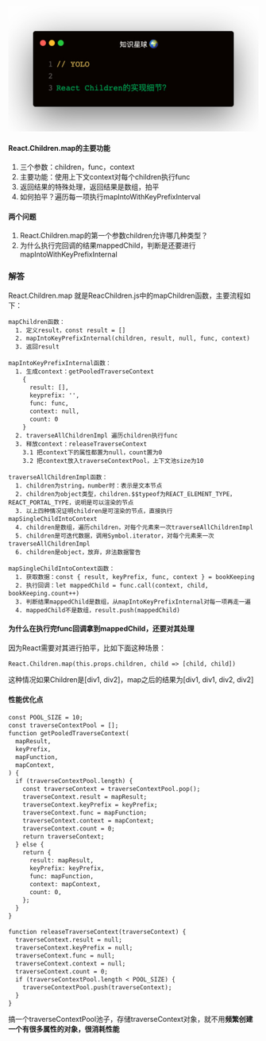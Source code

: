 
![](1.jpeg)

#### React.Children.map的主要功能
1. 三个参数：children，func，context
2. 主要功能：使用上下文context对每个children执行func
3. 返回结果的特殊处理，返回结果是数组，拍平
4. 如何拍平？遍历每一项执行mapIntoWithKeyPrefixInterval

#### 两个问题
1. React.Children.map的第一个参数children允许哪几种类型？
2. 为什么执行完回调的结果mappedChild，判断是还要进行mapIntoWithKeyPrefixInternal

### 解答
React.Children.map 就是ReacChildren.js中的mapChildren函数，主要流程如下：
```
mapChildren函数：
  1. 定义result，const result = []
  2. mapIntoKeyPrefixInternal(children, result, null, func, context)
  3. 返回result

mapIntoKeyPrefixInternal函数：
  1. 生成context：getPooledTraverseContext
    {
      result: [],
      keyprefix: '',
      func: func,
      context: null,
      count: 0
    }
  2. traverseAllChildrenImpl 遍历children执行func
  3. 释放context：releaseTraverseContext
    3.1 把context下的属性都置为null，count置为0
    3.2 把context放入traverseContextPool，上下文池size为10

traverseAllChildrenImpl函数：
  1. children为string，number时：表示是文本节点
  2. children为object类型，children.$$typeof为REACT_ELEMENT_TYPE，REACT_PORTAL_TYPE，说明是可以渲染的节点
  3. 以上四种情况证明children是可渲染的节点，直接执行mapSingleChildIntoContext
  4. children是数组，遍历children，对每个元素来一次traverseAllChildrenImpl
  5. children是可迭代数据，调用Symbol.iterator，对每个元素来一次traverseAllChildrenImpl
  6. children是object，放弃，非法数据警告

mapSingleChildIntoContext函数：
  1. 获取数据：const { result, keyPrefix, func, context } = bookKeeping
  2. 执行回调：let mappedChild = func.call(context, child, bookKeeping.count++)
  3. 判断结果mappedChild是数组，从mapIntoKeyPrefixInternal对每一项再走一遍
  4. mappedChild不是数组，result.push(mappedChild)
```

#### 为什么在执行完func回调拿到mappedChild，还要对其处理
因为React需要对其进行拍平，比如下面这种场景：
```
React.Children.map(this.props.children, child => [child, child])
```   

这种情况如果Children是[div1, div2]，map之后的结果为[div1, div1, div2, div2]

#### 性能优化点
```
const POOL_SIZE = 10;
const traverseContextPool = [];
function getPooledTraverseContext(
  mapResult,
  keyPrefix,
  mapFunction,
  mapContext,
) {
  if (traverseContextPool.length) {
    const traverseContext = traverseContextPool.pop();
    traverseContext.result = mapResult;
    traverseContext.keyPrefix = keyPrefix;
    traverseContext.func = mapFunction;
    traverseContext.context = mapContext;
    traverseContext.count = 0;
    return traverseContext;
  } else {
    return {
      result: mapResult,
      keyPrefix: keyPrefix,
      func: mapFunction,
      context: mapContext,
      count: 0,
    };
  }
}

function releaseTraverseContext(traverseContext) {
  traverseContext.result = null;
  traverseContext.keyPrefix = null;
  traverseContext.func = null;
  traverseContext.context = null;
  traverseContext.count = 0;
  if (traverseContextPool.length < POOL_SIZE) {
    traverseContextPool.push(traverseContext);
  }
}
```   
搞一个traverseContextPool池子，存储traverseContext对象，就不用**频繁创建一个有很多属性的对象，很消耗性能**   

